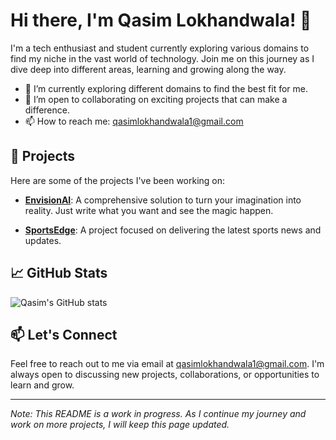 # Hi there, I'm Qasim Lokhandwala! 👋

I'm a tech enthusiast and student currently exploring various domains to find my niche in the vast world of technology. Join me on this journey as I dive deep into different areas, learning and growing along the way.

- 🌱 I’m currently exploring different domains to find the best fit for me.
- 🤝 I’m open to collaborating on exciting projects that can make a difference.
- 📫 How to reach me: qasimlokhandwala1@gmail.com

## 🚀 Projects

Here are some of the projects I've been working on:

- **[EnvisionAI](https://github.com/QASIM-LOKHANDWALA/EnvisionAI)**: A comprehensive solution to turn your imagination into reality. Just write what you want and see the magic happen. 

- **[SportsEdge](https://github.com/QASIM-LOKHANDWALA/SportsEdge)**: A project focused on delivering the latest sports news and updates.  

## 📈 GitHub Stats

![Qasim's GitHub stats](https://github-readme-stats.vercel.app/api?username=QASIM-LOKHANDWALA&show_icons=true&theme=radical)

## 📫 Let's Connect

Feel free to reach out to me via email at qasimlokhandwala1@gmail.com. I'm always open to discussing new projects, collaborations, or opportunities to learn and grow.

---

*Note: This README is a work in progress. As I continue my journey and work on more projects, I will keep this page updated.*

